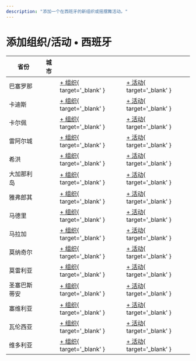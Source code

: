 ```yaml
---
description: "添加一个在西班牙的新组织或摇摆舞活动。"
---
```


# 添加组织/活动 • 西班牙

| 省份 | 城市 | | |
| --- | --- | --- | --- |
| 巴塞罗那 | | [+ 组织](https://github.com/swingdance/orgs/issues/new?assignees=&labels=add+org&projects=&template=02-add_entity.yml&title=%5Bes%5D%20%3CName%3E&region=es&province=Barcelona&city=Barcelona){ target='_blank' } | [+ 活动](https://github.com/swingdance/events/issues/new?assignees=&labels=add+event&projects=&template=02-add_entity.yml&title=%5B2024%2Fes%5D%20%3CName%3E&region=es&province=Barcelona&city=Barcelona&org_id=&date_starts=2024-&date_ends=2024-){ target='_blank' } |
| 卡迪斯 | | [+ 组织](https://github.com/swingdance/orgs/issues/new?assignees=&labels=add+org&projects=&template=02-add_entity.yml&title=%5Bes%5D%20%3CName%3E&region=es&province=Cadiz&city=Cadiz){ target='_blank' } | [+ 活动](https://github.com/swingdance/events/issues/new?assignees=&labels=add+event&projects=&template=02-add_entity.yml&title=%5B2024%2Fes%5D%20%3CName%3E&region=es&province=Cadiz&city=Cadiz&org_id=&date_starts=2024-&date_ends=2024-){ target='_blank' } |
| 卡尔佩 | | [+ 组织](https://github.com/swingdance/orgs/issues/new?assignees=&labels=add+org&projects=&template=02-add_entity.yml&title=%5Bes%5D%20%3CName%3E&region=es&province=Calpe&city=Calpe){ target='_blank' } | [+ 活动](https://github.com/swingdance/events/issues/new?assignees=&labels=add+event&projects=&template=02-add_entity.yml&title=%5B2024%2Fes%5D%20%3CName%3E&region=es&province=Calpe&city=Calpe&org_id=&date_starts=2024-&date_ends=2024-){ target='_blank' } |
| 雷阿尔城 | | [+ 组织](https://github.com/swingdance/orgs/issues/new?assignees=&labels=add+org&projects=&template=02-add_entity.yml&title=%5Bes%5D%20%3CName%3E&region=es&province=Ciudad%20Real&city=Ciudad%20Real){ target='_blank' } | [+ 活动](https://github.com/swingdance/events/issues/new?assignees=&labels=add+event&projects=&template=02-add_entity.yml&title=%5B2024%2Fes%5D%20%3CName%3E&region=es&province=Ciudad%20Real&city=Ciudad%20Real&org_id=&date_starts=2024-&date_ends=2024-){ target='_blank' } |
| 希洪 | | [+ 组织](https://github.com/swingdance/orgs/issues/new?assignees=&labels=add+org&projects=&template=02-add_entity.yml&title=%5Bes%5D%20%3CName%3E&region=es&province=Gijon&city=Gijon){ target='_blank' } | [+ 活动](https://github.com/swingdance/events/issues/new?assignees=&labels=add+event&projects=&template=02-add_entity.yml&title=%5B2024%2Fes%5D%20%3CName%3E&region=es&province=Gijon&city=Gijon&org_id=&date_starts=2024-&date_ends=2024-){ target='_blank' } |
| 大加那利岛 | | [+ 组织](https://github.com/swingdance/orgs/issues/new?assignees=&labels=add+org&projects=&template=02-add_entity.yml&title=%5Bes%5D%20%3CName%3E&region=es&province=Gran%20Canaria&city=Gran%20Canaria){ target='_blank' } | [+ 活动](https://github.com/swingdance/events/issues/new?assignees=&labels=add+event&projects=&template=02-add_entity.yml&title=%5B2024%2Fes%5D%20%3CName%3E&region=es&province=Gran%20Canaria&city=Gran%20Canaria&org_id=&date_starts=2024-&date_ends=2024-){ target='_blank' } |
| 雅弗郎其 | | [+ 组织](https://github.com/swingdance/orgs/issues/new?assignees=&labels=add+org&projects=&template=02-add_entity.yml&title=%5Bes%5D%20%3CName%3E&region=es&province=Llafranc&city=Llafranc){ target='_blank' } | [+ 活动](https://github.com/swingdance/events/issues/new?assignees=&labels=add+event&projects=&template=02-add_entity.yml&title=%5B2024%2Fes%5D%20%3CName%3E&region=es&province=Llafranc&city=Llafranc&org_id=&date_starts=2024-&date_ends=2024-){ target='_blank' } |
| 马德里 | | [+ 组织](https://github.com/swingdance/orgs/issues/new?assignees=&labels=add+org&projects=&template=02-add_entity.yml&title=%5Bes%5D%20%3CName%3E&region=es&province=Madrid&city=Madrid){ target='_blank' } | [+ 活动](https://github.com/swingdance/events/issues/new?assignees=&labels=add+event&projects=&template=02-add_entity.yml&title=%5B2024%2Fes%5D%20%3CName%3E&region=es&province=Madrid&city=Madrid&org_id=&date_starts=2024-&date_ends=2024-){ target='_blank' } |
| 马拉加 | | [+ 组织](https://github.com/swingdance/orgs/issues/new?assignees=&labels=add+org&projects=&template=02-add_entity.yml&title=%5Bes%5D%20%3CName%3E&region=es&province=Malaga&city=Malaga){ target='_blank' } | [+ 活动](https://github.com/swingdance/events/issues/new?assignees=&labels=add+event&projects=&template=02-add_entity.yml&title=%5B2024%2Fes%5D%20%3CName%3E&region=es&province=Malaga&city=Malaga&org_id=&date_starts=2024-&date_ends=2024-){ target='_blank' } |
| 莫纳奇尔 | | [+ 组织](https://github.com/swingdance/orgs/issues/new?assignees=&labels=add+org&projects=&template=02-add_entity.yml&title=%5Bes%5D%20%3CName%3E&region=es&province=Monachil&city=Monachil){ target='_blank' } | [+ 活动](https://github.com/swingdance/events/issues/new?assignees=&labels=add+event&projects=&template=02-add_entity.yml&title=%5B2024%2Fes%5D%20%3CName%3E&region=es&province=Monachil&city=Monachil&org_id=&date_starts=2024-&date_ends=2024-){ target='_blank' } |
| 莫雷利亚 | | [+ 组织](https://github.com/swingdance/orgs/issues/new?assignees=&labels=add+org&projects=&template=02-add_entity.yml&title=%5Bes%5D%20%3CName%3E&region=es&province=Morella&city=Morella){ target='_blank' } | [+ 活动](https://github.com/swingdance/events/issues/new?assignees=&labels=add+event&projects=&template=02-add_entity.yml&title=%5B2024%2Fes%5D%20%3CName%3E&region=es&province=Morella&city=Morella&org_id=&date_starts=2024-&date_ends=2024-){ target='_blank' } |
| 圣塞巴斯蒂安 | | [+ 组织](https://github.com/swingdance/orgs/issues/new?assignees=&labels=add+org&projects=&template=02-add_entity.yml&title=%5Bes%5D%20%3CName%3E&region=es&province=San%20Sebastian&city=San%20Sebastian){ target='_blank' } | [+ 活动](https://github.com/swingdance/events/issues/new?assignees=&labels=add+event&projects=&template=02-add_entity.yml&title=%5B2024%2Fes%5D%20%3CName%3E&region=es&province=San%20Sebastian&city=San%20Sebastian&org_id=&date_starts=2024-&date_ends=2024-){ target='_blank' } |
| 塞维利亚 | | [+ 组织](https://github.com/swingdance/orgs/issues/new?assignees=&labels=add+org&projects=&template=02-add_entity.yml&title=%5Bes%5D%20%3CName%3E&region=es&province=Sevilla&city=Sevilla){ target='_blank' } | [+ 活动](https://github.com/swingdance/events/issues/new?assignees=&labels=add+event&projects=&template=02-add_entity.yml&title=%5B2024%2Fes%5D%20%3CName%3E&region=es&province=Sevilla&city=Sevilla&org_id=&date_starts=2024-&date_ends=2024-){ target='_blank' } |
| 瓦伦西亚 | | [+ 组织](https://github.com/swingdance/orgs/issues/new?assignees=&labels=add+org&projects=&template=02-add_entity.yml&title=%5Bes%5D%20%3CName%3E&region=es&province=Valencia&city=Valencia){ target='_blank' } | [+ 活动](https://github.com/swingdance/events/issues/new?assignees=&labels=add+event&projects=&template=02-add_entity.yml&title=%5B2024%2Fes%5D%20%3CName%3E&region=es&province=Valencia&city=Valencia&org_id=&date_starts=2024-&date_ends=2024-){ target='_blank' } |
| 维多利亚 | | [+ 组织](https://github.com/swingdance/orgs/issues/new?assignees=&labels=add+org&projects=&template=02-add_entity.yml&title=%5Bes%5D%20%3CName%3E&region=es&province=Vitoria&city=Vitoria){ target='_blank' } | [+ 活动](https://github.com/swingdance/events/issues/new?assignees=&labels=add+event&projects=&template=02-add_entity.yml&title=%5B2024%2Fes%5D%20%3CName%3E&region=es&province=Vitoria&city=Vitoria&org_id=&date_starts=2024-&date_ends=2024-){ target='_blank' } |
